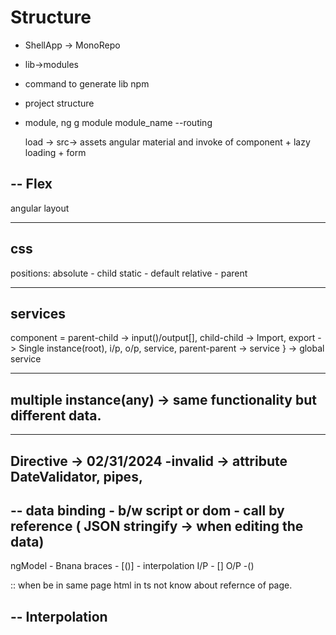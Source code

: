 # Structure
- ShellApp -> MonoRepo
- lib->modules
- command to generate lib npm
- project structure
- module, ng g module module_name --routing

  load ->
  src-> assets
angular material and invoke of component + lazy loading + form 

--
Flex
--
angular layout

---
css
---
positions: 
absolute - child
static - default
relative - parent

----
services
---
component = parent-child -> input()/output[], child-child -> Import, export -> Single instance(root), i/p, o/p, service, parent-parent -> service } -> global service

---
multiple instance(any) -> same functionality but different data.
---

----
Directive -> 02/31/2024 -invalid -> attribute DateValidator, pipes, 
----


--
data binding - b/w script or dom - call by reference ( JSON stringify -> when editing the data) 
--

ngModel - Bnana braces - [()] - interpolation
I/P - []
O/P -()

:: when be in same page html in ts not know about refernce of page.

--
Interpolation
--
